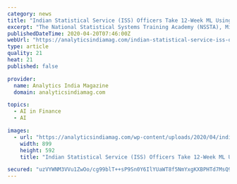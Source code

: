 ```yaml
---
category: news
title: "Indian Statistical Service (ISS) Officers Take 12-Week ML Using Python Course"
excerpt: "The National Statistical Systems Training Academy (NSSTA), Ministry of Statistics & Programme Implementation has launched a twelve-week ‘Online Course of Machine Learning using Python’ in collaboration with IIT-Madras for in-service officers of Indian Statistical Service (ISS) and Subordinate Statistical Service (SSS) from the financial ..."
publishedDateTime: 2020-04-20T07:46:00Z
webUrl: "https://analyticsindiamag.com/indian-statistical-service-iss-officers-take-12-week-ml-using-python-course/"
type: article
quality: 21
heat: 21
published: false

provider:
  name: Analytics India Magazine
  domain: analyticsindiamag.com

topics:
  - AI in Finance
  - AI

images:
  - url: "https://analyticsindiamag.com/wp-content/uploads/2020/04/indian-statistical-service-machine-learning.png"
    width: 899
    height: 592
    title: "Indian Statistical Service (ISS) Officers Take 12-Week ML Using Python Course"

secured: "uzVYWNM3VVu1ZwOo/cg99blT++sP9Sn0Y6IlYUaWT8f5NmYxgKXBPHTd7MsQ9fJ2KtE7TzGrrqGsgwsmkxUenhMYDmZ93es7/QIVkRwVcYc8WkrqWoF14e/u3UenON1Pc8zLA2Ov+Sd1XHXuN6Bg7qzwu5RjPnfclzo2aACQ/RMqd2iyyZHVK+W6mHZZEwmdwrLAoQw1X4Le7cum55OcBIpp6baid/Vk068RpTHog+z7a1D5ibdTFUGA5I0AJSQiHI93gkaR/mqHHHCfZ1beQ9WSn99zcIJ5LA2G9utqVqGBnNzjaYz0mc6nOG4zfIlH;WNmul0jmL3SB/4iocuinCQ=="
---
```


